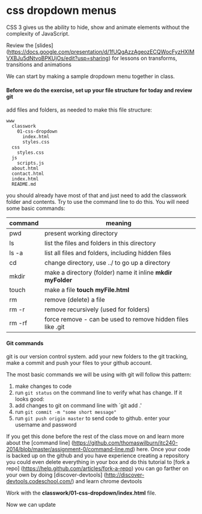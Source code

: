 css dropdown menus
======

CSS 3 gives us the ability to hide, show and animate elements without the complexity of JavaScript.

Review the [slides] (https://docs.google.com/presentation/d/1fUQgAzzAgeozECQWocFyzHXIMVXBJu5dNtvoBPKUjOs/edit?usp=sharing) for lessons on transforms, transitions and animations

We can start by making a sample dropdown menu together in class. 

#### Before we do the exercise, set up your file structure for today and review git
add files and folders, as needed to make this file structure:

```
www
  classwork
    01-css-dropdown
      index.html
      styles.css
  css
    styles.css
  js
    scripts.js
  about.html
  contact.html
  index.html
  README.md
```

you should already have most of that and just need to add the classwork folder and contents. Try to use the command line to do this. You will need some basic commands:


| command  |  meaning |
| --- | --- |
|pwd | present working directory |
| ls | list the files and folders in this directory |
| ls -a | list all files and folders, including hidden files |
| cd | change directory, use ../ to go up a directory |
| mkdir | make a directory (folder) name it inline **mkdir myFolder** |
|  touch | make a file **touch myFile.html** |
| rm | remove (delete) a file |
| rm -r | remove recursively (used for folders) |
| rm -rf | force remove - can be used to remove hidden files like .git |


#### Git commands
git is our version control system. add your new folders to the git tracking, make a commit and push your files to your github account.

The most basic commands we will be using with git will follow this pattern:
1. make changes to code
2. run   `git status` on the command line to verify what has change. If it looks good:
2. add changes to git on command line with `git add .'
3. run `git commit -m "some short message"`
4. run `git push origin master` to send code to github. enter your username and password

If you get this done before the rest of the class move on and learn more about the [command line] (https://github.com/thomaswilburn/itc240-2014/blob/master/assignment-0/command-line.md) here.
Once your code is backed up on the github and you have experience creating a repository you could even delete everything in your box and do this tutorial to [fork a repo] (https://help.github.com/articles/fork-a-repo)
you can go farther on your own by doing [discover-devtools] (http://discover-devtools.codeschool.com/) and learn chrome devtools

Work with the **classwork/01-css-dropdown/index.html** file.

Now we can update
